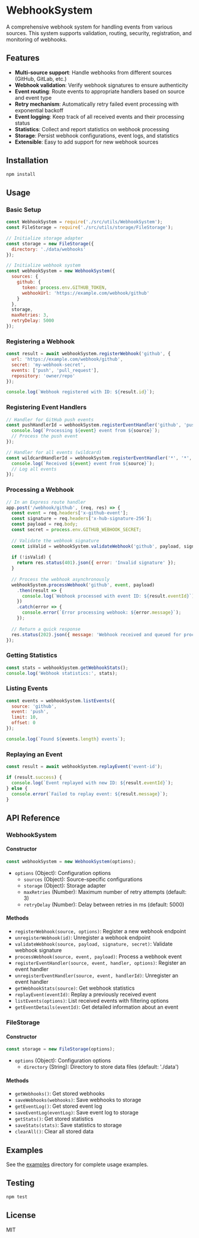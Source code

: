 # WebhookSystem

A comprehensive webhook system for handling events from various sources. This system supports validation, routing, security, registration, and monitoring of webhooks.

## Features

- **Multi-source support**: Handle webhooks from different sources (GitHub, GitLab, etc.)
- **Webhook validation**: Verify webhook signatures to ensure authenticity
- **Event routing**: Route events to appropriate handlers based on source and event type
- **Retry mechanism**: Automatically retry failed event processing with exponential backoff
- **Event logging**: Keep track of all received events and their processing status
- **Statistics**: Collect and report statistics on webhook processing
- **Storage**: Persist webhook configurations, event logs, and statistics
- **Extensible**: Easy to add support for new webhook sources

## Installation

```bash
npm install
```

## Usage

### Basic Setup

```javascript
const WebhookSystem = require('./src/utils/WebhookSystem');
const FileStorage = require('./src/utils/storage/FileStorage');

// Initialize storage adapter
const storage = new FileStorage({
  directory: './data/webhooks'
});

// Initialize webhook system
const webhookSystem = new WebhookSystem({
  sources: {
    github: {
      token: process.env.GITHUB_TOKEN,
      webhookUrl: 'https://example.com/webhook/github'
    }
  },
  storage,
  maxRetries: 3,
  retryDelay: 5000
});
```

### Registering a Webhook

```javascript
const result = await webhookSystem.registerWebhook('github', {
  url: 'https://example.com/webhook/github',
  secret: 'my-webhook-secret',
  events: ['push', 'pull_request'],
  repository: 'owner/repo'
});

console.log(`Webhook registered with ID: ${result.id}`);
```

### Registering Event Handlers

```javascript
// Handler for GitHub push events
const pushHandlerId = webhookSystem.registerEventHandler('github', 'push', async (source, event, payload) => {
  console.log(`Processing ${event} event from ${source}`);
  // Process the push event
});

// Handler for all events (wildcard)
const wildcardHandlerId = webhookSystem.registerEventHandler('*', '*', async (source, event, payload) => {
  console.log(`Received ${event} event from ${source}`);
  // Log all events
});
```

### Processing a Webhook

```javascript
// In an Express route handler
app.post('/webhook/github', (req, res) => {
  const event = req.headers['x-github-event'];
  const signature = req.headers['x-hub-signature-256'];
  const payload = req.body;
  const secret = process.env.GITHUB_WEBHOOK_SECRET;
  
  // Validate the webhook signature
  const isValid = webhookSystem.validateWebhook('github', payload, signature, secret);
  
  if (!isValid) {
    return res.status(401).json({ error: 'Invalid signature' });
  }
  
  // Process the webhook asynchronously
  webhookSystem.processWebhook('github', event, payload)
    .then(result => {
      console.log(`Webhook processed with event ID: ${result.eventId}`);
    })
    .catch(error => {
      console.error(`Error processing webhook: ${error.message}`);
    });
  
  // Return a quick response
  res.status(202).json({ message: 'Webhook received and queued for processing' });
});
```

### Getting Statistics

```javascript
const stats = webhookSystem.getWebhookStats();
console.log('Webhook statistics:', stats);
```

### Listing Events

```javascript
const events = webhookSystem.listEvents({
  source: 'github',
  event: 'push',
  limit: 10,
  offset: 0
});

console.log(`Found ${events.length} events`);
```

### Replaying an Event

```javascript
const result = await webhookSystem.replayEvent('event-id');

if (result.success) {
  console.log(`Event replayed with new ID: ${result.eventId}`);
} else {
  console.error(`Failed to replay event: ${result.message}`);
}
```

## API Reference

### WebhookSystem

#### Constructor

```javascript
const webhookSystem = new WebhookSystem(options);
```

- `options` (Object): Configuration options
  - `sources` (Object): Source-specific configurations
  - `storage` (Object): Storage adapter
  - `maxRetries` (Number): Maximum number of retry attempts (default: 3)
  - `retryDelay` (Number): Delay between retries in ms (default: 5000)

#### Methods

- `registerWebhook(source, options)`: Register a new webhook endpoint
- `unregisterWebhook(id)`: Unregister a webhook endpoint
- `validateWebhook(source, payload, signature, secret)`: Validate webhook signature
- `processWebhook(source, event, payload)`: Process a webhook event
- `registerEventHandler(source, event, handler, options)`: Register an event handler
- `unregisterEventHandler(source, event, handlerId)`: Unregister an event handler
- `getWebhookStats(source)`: Get webhook statistics
- `replayEvent(eventId)`: Replay a previously received event
- `listEvents(options)`: List received events with filtering options
- `getEventDetails(eventId)`: Get detailed information about an event

### FileStorage

#### Constructor

```javascript
const storage = new FileStorage(options);
```

- `options` (Object): Configuration options
  - `directory` (String): Directory to store data files (default: './data')

#### Methods

- `getWebhooks()`: Get stored webhooks
- `saveWebhooks(webhooks)`: Save webhooks to storage
- `getEventLog()`: Get stored event log
- `saveEventLog(eventLog)`: Save event log to storage
- `getStats()`: Get stored statistics
- `saveStats(stats)`: Save statistics to storage
- `clearAll()`: Clear all stored data

## Examples

See the [examples](../../../examples/webhook-system-usage.js) directory for complete usage examples.

## Testing

```bash
npm test
```

## License

MIT
